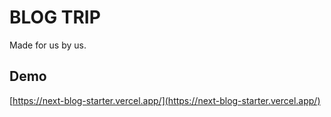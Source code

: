 # BLOG TRIP

Made for us by us.

## Demo

[https://next-blog-starter.vercel.app/](https://next-blog-starter.vercel.app/)

